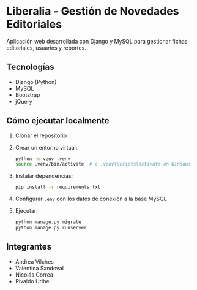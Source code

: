 # Liberalia - Gestión de Novedades Editoriales

Aplicación web desarrollada con Django y MySQL para gestionar fichas editoriales, usuarios y reportes.

## Tecnologías

- Django (Python)
- MySQL
- Bootstrap
- jQuery

## Cómo ejecutar localmente

1. Clonar el repositorio
2. Crear un entorno virtual:
   ```bash
   python -m venv .venv
   source .venv/bin/activate  # o .venv\Scripts\activate en Windows
   ```
3. Instalar dependencias:
   ```bash
   pip install -r requirements.txt
   ```
4. Configurar `.env` con los datos de conexión a la base MySQL

5. Ejecutar:
   ```bash
   python manage.py migrate
   python manage.py runserver
   ```

## Integrantes

- Andrea Vilches
- Valentina Sandoval
- Nicolás Correa
- Rivaldo Uribe

 